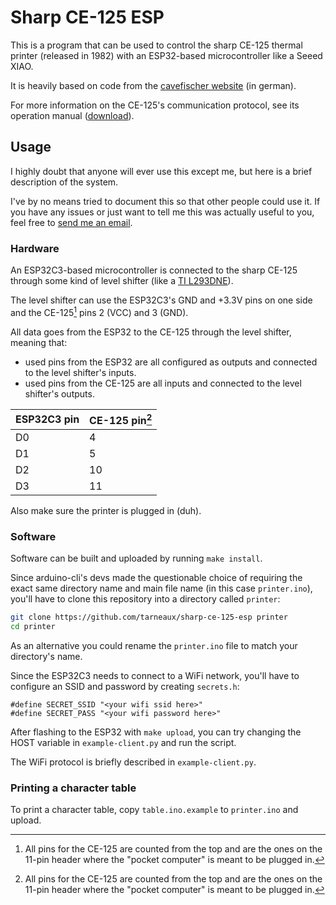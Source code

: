 # Sharp CE-125 ESP

This is a program that can be used to control the sharp CE-125 thermal printer
(released in 1982) with an ESP32-based microcontroller like a Seeed XIAO.

It is heavily based on code from the
[cavefischer website](http://www.cavefischer.at/spc/html/CE-125_Print-to.html)
(in german).

For more information on the CE-125's communication protocol, see its operation
manual ([download](https://www.usersmanualguide.com/sharp/calculator/ce-125)).

## Usage

I highly doubt that anyone will ever use this except me, but here is a brief
description of the system.

I've by no means tried to document this so that other people could use it. If 
you have any issues or just want to tell me this was actually useful to you,
feel free to [send me an email](https://tarneo.fr/).

### Hardware

An ESP32C3-based microcontroller is connected to the sharp CE-125 through some
kind of level shifter (like a
[TI L293DNE](https://www.ti.com/product/L293D/part-details/L293DNE)).

The level shifter can use the ESP32C3's GND and +3.3V pins on one side and the
CE-125[^1] pins 2 (VCC) and 3 (GND).

All data goes from the ESP32 to the CE-125 through the level shifter, meaning
that:
- used pins from the ESP32 are all configured as outputs and connected to the
  level shifter's inputs.
- used pins from the CE-125 are all inputs and connected to the level shifter's
  outputs.


| ESP32C3 pin | CE-125 pin[^1] |
|-------------|----------------|
| D0          | 4              |
| D1          | 5              |
| D2          | 10             |
| D3          | 11             |

Also make sure the printer is plugged in (duh).

### Software

Software can be built and uploaded by running `make install`.

Since arduino-cli's devs made the questionable choice of requiring the exact
same directory name and main file name (in this case `printer.ino`), you'll have
to clone this repository into a directory called `printer`:
```sh
git clone https://github.com/tarneaux/sharp-ce-125-esp printer
cd printer
```
As an alternative you could rename the `printer.ino` file to match your
directory's name.

Since the ESP32C3 needs to connect to a WiFi network, you'll have to configure
an SSID and password by creating `secrets.h`:
```
#define SECRET_SSID "<your wifi ssid here>"
#define SECRET_PASS "<your wifi password here>"
```

After flashing to the ESP32 with `make upload`, you can try changing the HOST
variable in `example-client.py` and run the script.

The WiFi protocol is briefly described in `example-client.py`.

### Printing a character table

To print a character table, copy `table.ino.example` to `printer.ino` and
upload.

[^1]: All pins for the CE-125 are counted from the top and are the ones on the
    11-pin header where the "pocket computer" is meant to be plugged in.
